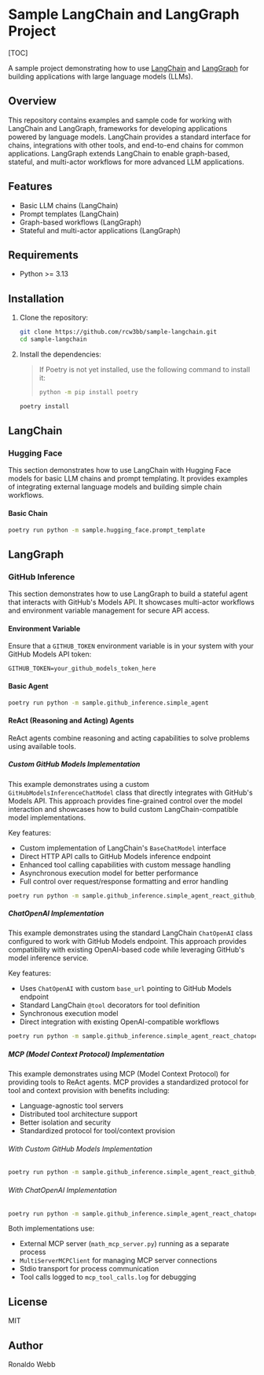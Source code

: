 # Sample LangChain and LangGraph Project

[TOC]

A sample project demonstrating how to use [LangChain](https://python.langchain.com) and [LangGraph](https://langchain-ai.github.io/langgraph/) for building applications with large language models (LLMs).

## Overview

This repository contains examples and sample code for working with LangChain and LangGraph, frameworks for developing applications powered by language models. LangChain provides a standard interface for chains, integrations with other tools, and end-to-end chains for common applications. LangGraph extends LangChain to enable graph-based, stateful, and multi-actor workflows for more advanced LLM applications.

## Features

- Basic LLM chains (LangChain)
- Prompt templates (LangChain)
- Graph-based workflows (LangGraph)
- Stateful and multi-actor applications (LangGraph)

## Requirements

- Python >= 3.13

## Installation

1. Clone the repository:

   ```sh
   git clone https://github.com/rcw3bb/sample-langchain.git
   cd sample-langchain
   ```

2. Install the dependencies:

   > If Poetry is not yet installed, use the following command to install it:
   >
   > ```sh
   > python -m pip install poetry
   > ```

   ```sh
   poetry install
   ```

## LangChain

### Hugging Face

This section demonstrates how to use LangChain with Hugging Face models for basic LLM chains and prompt templating. It provides examples of integrating external language models and building simple chain workflows.

#### Basic Chain

```sh
poetry run python -m sample.hugging_face.prompt_template
```

## LangGraph

### GitHub Inference

This section demonstrates how to use LangGraph to build a stateful agent that interacts with GitHub's Models API. It showcases multi-actor workflows and environment variable management for secure API access.

#### Environment Variable

Ensure that a `GITHUB_TOKEN` environment variable is in your system with your GitHub Models API token:

```env
GITHUB_TOKEN=your_github_models_token_here
```

#### Basic Agent

```sh
poetry run python -m sample.github_inference.simple_agent
```

#### ReAct (Reasoning and Acting) Agents

ReAct agents combine reasoning and acting capabilities to solve problems using available tools.

##### Custom GitHub Models Implementation

This example demonstrates using a custom `GitHubModelsInferenceChatModel` class that directly integrates with GitHub's Models API. This approach provides fine-grained control over the model interaction and showcases how to build custom LangChain-compatible model implementations.

Key features:
- Custom implementation of LangChain's `BaseChatModel` interface
- Direct HTTP API calls to GitHub Models inference endpoint
- Enhanced tool calling capabilities with custom message handling
- Asynchronous execution model for better performance
- Full control over request/response formatting and error handling

```sh
poetry run python -m sample.github_inference.simple_agent_react_github_tool
```

##### ChatOpenAI Implementation

This example demonstrates using the standard LangChain `ChatOpenAI` class configured to work with GitHub Models endpoint. This approach provides compatibility with existing OpenAI-based code while leveraging GitHub's model inference service.

Key features:
- Uses `ChatOpenAI` with custom `base_url` pointing to GitHub Models endpoint
- Standard LangChain `@tool` decorators for tool definition
- Synchronous execution model
- Direct integration with existing OpenAI-compatible workflows

```sh
poetry run python -m sample.github_inference.simple_agent_react_chatopenai_tool
```

##### MCP (Model Context Protocol) Implementation

This example demonstrates using MCP (Model Context Protocol) for providing tools to ReAct agents. MCP provides a standardized protocol for tool and context provision with benefits including:

- Language-agnostic tool servers
- Distributed tool architecture support
- Better isolation and security
- Standardized protocol for tool/context provision

###### With Custom GitHub Models Implementation

```sh
poetry run python -m sample.github_inference.simple_agent_react_github_mcp
```

###### With ChatOpenAI Implementation

```sh
poetry run python -m sample.github_inference.simple_agent_react_chatopenai_mcp
```

Both implementations use:
- External MCP server (`math_mcp_server.py`) running as a separate process
- `MultiServerMCPClient` for managing MCP server connections
- Stdio transport for process communication
- Tool calls logged to `mcp_tool_calls.log` for debugging

## License

MIT

## Author

Ronaldo Webb
